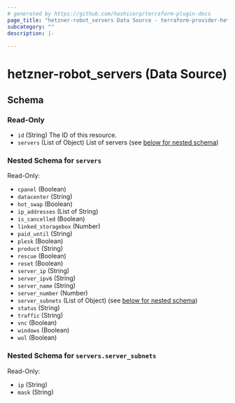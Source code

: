 ```yaml
---
# generated by https://github.com/hashicorp/terraform-plugin-docs
page_title: "hetzner-robot_servers Data Source - terraform-provider-hetzner-robot"
subcategory: ""
description: |-
  
---
```


# hetzner-robot_servers (Data Source)





<!-- schema generated by tfplugindocs -->
## Schema

### Read-Only

- `id` (String) The ID of this resource.
- `servers` (List of Object) List of servers (see [below for nested schema](#nestedatt--servers))

<a id="nestedatt--servers"></a>
### Nested Schema for `servers`

Read-Only:

- `cpanel` (Boolean)
- `datacenter` (String)
- `hot_swap` (Boolean)
- `ip_addresses` (List of String)
- `is_cancelled` (Boolean)
- `linked_storagebox` (Number)
- `paid_until` (String)
- `plesk` (Boolean)
- `product` (String)
- `rescue` (Boolean)
- `reset` (Boolean)
- `server_ip` (String)
- `server_ipv6` (String)
- `server_name` (String)
- `server_number` (Number)
- `server_subnets` (List of Object) (see [below for nested schema](#nestedobjatt--servers--server_subnets))
- `status` (String)
- `traffic` (String)
- `vnc` (Boolean)
- `windows` (Boolean)
- `wol` (Boolean)

<a id="nestedobjatt--servers--server_subnets"></a>
### Nested Schema for `servers.server_subnets`

Read-Only:

- `ip` (String)
- `mask` (String)
